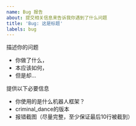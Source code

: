 ```yaml
---
name: Bug 报告
about: 提交相关信息来告诉我你遇到了什么问题
title: 'Bug: 这是标题'
labels: bug
---
```


描述你的问题

- 你做了什么，
- 本应该如何，
- 但是却...

提供以下必要信息

- 你使用的是什么机器人框架？
- criminal_dance的版本
- 报错截图（尽量完整，至少保证最后10行被截到）
